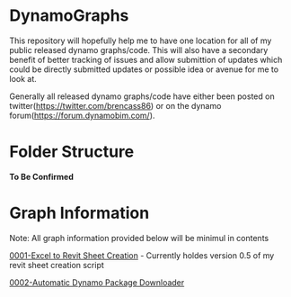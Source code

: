 # DynamoGraphs

This repository will hopefully help me to have one location for all of my public released dynamo graphs/code. This will also have a secondary benefit of better tracking of issues and allow submittion of updates which could be directly submitted updates or possible idea or avenue for me to look at.

Generally all released dynamo graphs/code have either been posted on twitter(https://twitter.com/brencass86) or on the dynamo forum(https://forum.dynamobim.com/).

# Folder Structure
**To Be Confirmed**


# Graph Information
Note: All graph information provided below will be minimul in contents 

[0001-Excel to Revit Sheet Creation](https://github.com/brencass/DynamoGraphs/tree/master/0001-Excel%20to%20Revit%20Sheet%20Creation) - Currently holdes version 0.5 of my revit sheet creation script

[0002-Automatic Dynamo Package Downloader](https://github.com/brencass/DynamoGraphs/tree/master/0002-Automatic%20Dynamo%20Package%20Downloader) 

